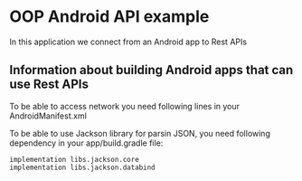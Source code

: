 # OOP Android API example

In this application we connect from an Android app to Rest APIs


## Information about building Android apps that can use Rest APIs

To be able to access network you need following lines in your AndroidManifest.xml

<uses-permission android:name="android.permission.INTERNET" />
<uses-permission android:name="android.permission.ACCESS_NETWORK_STATE" />
 

To be able to use Jackson library for parsin JSON, you need following dependency in your 
app/build.gradle file:

    implementation libs.jackson.core
    implementation libs.jackson.databind